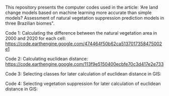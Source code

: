 This repository presents the computer codes used in the article: ‘Are land change models based on machine learning more accurate than simple models? Assessment of natural vegetation suppression prediction models in three Brazilian biomes".

Code 1: Calculating the difference between the natural vegetation area in 2000 and 2020 for each cell: https://code.earthengine.google.com/474464f50b62ca5137017358475002e1

Code 2: Calculating euclidean distance: https://code.earthengine.google.com/113f9e5150400ecbfe70c3d417e2e733

Code 3: Selecting classes for later calculation of euclidean distance in GIS: 

Code 4: Selecting vegetation suppression for later calculation of euclidean distance in GIS: 
